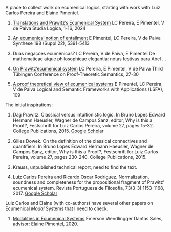 A place to collect work on ecumenical logics, starting with work with Luiz Carlos Pereira and Elaine Pimentel.

1. [Translations and Prawitz’s Ecumenical System](https://link.springer.com/content/pdf/10.1007/s11225-024-10105-5.pdf)
LC Pereira, E Pimentel, V de Paiva
Studia Logica, 1-16, 2024

2. [An ecumenical notion of entailment](https://vcvpaiva.github.io/includes/pubs/2019-ecumenical.pdf)
E Pimentel, LC Pereira, V de Paiva
Synthese 198 (Suppl 22), 5391-5413

3. Duas negações ecumênicas?
LC Pereira, V de Paiva, E Pimentel
De mathematicae atque philosophicae elegantia: notas festivas para Abel …

4. [On Prawitz’ecumenical system](http://ls.cs.uni-tuebingen.de/PTS3/proceedings/slides/Pereira_corrected.pdf)
LC Pereira, E Pimentel, V de Paiva
Third Tübingen Conference on Proof-Theoretic Semantics, 27-30

5. [A proof theoretical view of ecumenical systems](https://vcvpaiva.github.io/includes/pubs/2018-pimentel.pdf)
E Pimentel, LC Pereira, V de Paiva
Logical and Semantic Frameworks with Applications (LSFA), 109

The initial inspirations:

1. Dag Prawitz. Classical versus intuitionistic logic. In Bruno Lopes Edward Hermann Haeusler, Wagner de Campos Sanz, editor, Why is this a Proof?, Festschrift for Luiz Carlos Pereira, volume 27, pages 15-32. College Publications, 2015. [Google Scholar](https://www.researchgate.net/profile/Bruno-Lopes-10/publication/279501355_Why_is_this_a_proof/links/62502728b0cee02d695b80f4/Why-is-this-a-proof.pdf#page=21)

2. Gilles Dowek. On the definition of the classical connectives and quantifiers. In Bruno Lopes Edward Hermann Haeusler, Wagner de Campos Sanz, editor, Why is this a Proof?, Festschrift for Luiz Carlos Pereira, volume 27, pages 230-240. College Publications, 2015.

3. Krauss, unpublished technical report, need to find the text.

4. Luiz Carlos Pereira and Ricardo Oscar Rodriguez. Normalization, soundness and completeness for the propositional fragment of Prawitz' ecumenical system. Revista Portuguesa de Filosofia, 73(3-3):1153-1168, 2017. [Google Scholar](https://www.jstor.org/stable/26291332)

Luiz Carlos and Elaine (with co-authors) have several other papers on Ecumenical *Modal* Systems that I need to check.

1. [Modalities in Ecumenical Systems](https://repositorio.ufrn.br/bitstream/123456789/31223/1/Modalitiesecumenicalsystems_Sales_2020.pdf) Emerson Wendlingger Dantas Sales, advisor: Elaine Pimentel, 2020.
   
